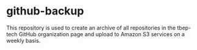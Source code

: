 
# github-backup

<!-- badges: start -->
<!-- badges: end -->

This repository is used to create an archive of all repositories in the tbep-tech GitHub organization page and upload to Amazon S3 services on a weekly basis.  

